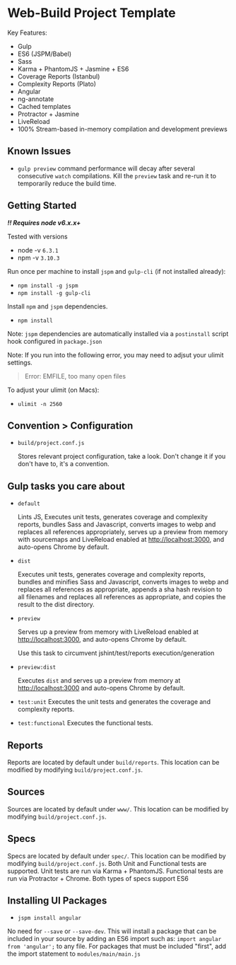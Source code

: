 # Web-Build Project Template

Key Features:

- Gulp
- ES6 (JSPM/Babel)
- Sass
- Karma + PhantomJS + Jasmine + ES6
- Coverage Reports (Istanbul)
- Complexity Reports (Plato)
- Angular
- ng-annotate
- Cached templates
- Protractor + Jasmine
- LiveReload
- 100% Stream-based in-memory compilation and development previews

## Known Issues

- `gulp preview` command performance will decay after several consecutive `watch` compilations. Kill the `preview` task
and re-run it to temporarily reduce the build time.

## Getting Started

***!! Requires node v6.x.x+***

Tested with versions

* node -v `6.3.1`
* npm -v `3.10.3`

Run once per machine to install `jspm` and `gulp-cli` (if not installed already):

- `npm install -g jspm`
- `npm install -g gulp-cli`

Install `npm` and `jspm` dependencies.

- `npm install`

Note: `jspm` dependencies are automatically installed via a `postinstall` script hook configured in `package.json`

Note: If you run into the following error, you may need to adjsut your ulimit settings.

> Error: EMFILE, too many open files

To adjust your ulimit (on Macs):

- `ulimit -n 2560`

## Convention > Configuration

- `build/project.conf.js`

  Stores relevant project configuration, take a look. Don't change it if you don't have to, it's a convention.

## Gulp tasks you care about

- `default`

  Lints JS, Executes unit tests, generates coverage and complexity reports, bundles Sass and Javascript, converts
  images to webp and replaces all references appropriately, serves up a preview from memory with sourcemaps
  and LiveReload enabled at [http://localhost:3000](http://localhost:3000/), and auto-opens Chrome by default.

- `dist`

  Executes unit tests, generates coverage and complexity reports, bundles and minifies Sass and Javascript, converts
  images to webp and replaces all references as appropriate, appends a sha hash revision to all filenames and replaces
  all references as appropriate, and copies the result to the dist directory.

- `preview`

  Serves up a preview from memory with LiveReload enabled at [http://localhost:3000](http://localhost:3000/), and
  auto-opens Chrome by default.
  
  Use this task to circumvent jshint/test/reports execution/generation 

- `preview:dist`

  Executes `dist` and serves up a preview from memory at [http://localhost:3000](http://localhost:3000/) and auto-opens
  Chrome by default.

- `test:unit`
  Executes the unit tests and generates the coverage and complexity reports.

- `test:functional`
  Executes the functional tests.

## Reports

Reports are located by default under `build/reports`. This location can be modified by modifying `build/project.conf.js`.

## Sources

Sources are located by default under `www/`. This location can be modified by modifying `build/project.conf.js`.

## Specs

Specs are located by default under `spec/`. This location can be modified by modifying `build/project.conf.js`.
Both Unit and Functional tests are supported. Unit tests are run via Karma + PhantomJS. Functional tests are run via
Protractor + Chrome. Both types of specs support ES6

## Installing UI Packages

- `jspm install angular`

No need for `--save` or `--save-dev`. This will install a package that can be included in your source by adding an ES6
import such as: `import angular from 'angular';` to any file. For packages that must be included "first", add the import
statement to `modules/main/main.js`
